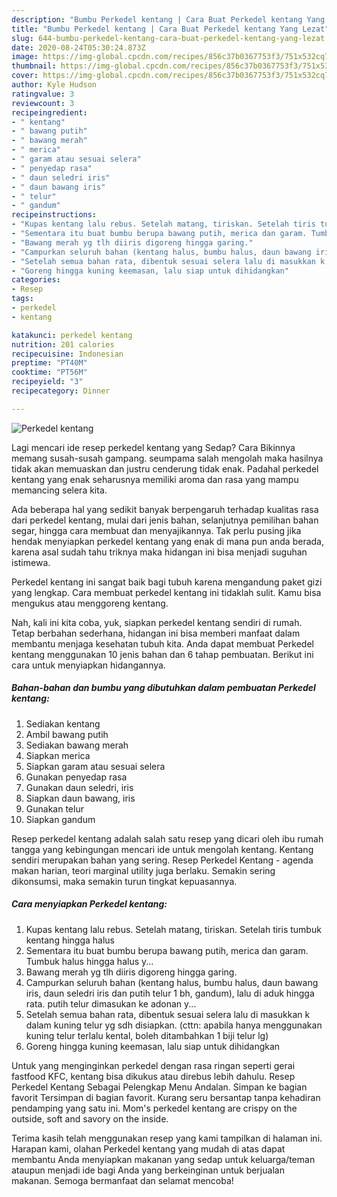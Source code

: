 ```yaml
---
description: "Bumbu Perkedel kentang | Cara Buat Perkedel kentang Yang Lezat"
title: "Bumbu Perkedel kentang | Cara Buat Perkedel kentang Yang Lezat"
slug: 644-bumbu-perkedel-kentang-cara-buat-perkedel-kentang-yang-lezat
date: 2020-08-24T05:30:24.873Z
image: https://img-global.cpcdn.com/recipes/856c37b0367753f3/751x532cq70/perkedel-kentang-foto-resep-utama.jpg
thumbnail: https://img-global.cpcdn.com/recipes/856c37b0367753f3/751x532cq70/perkedel-kentang-foto-resep-utama.jpg
cover: https://img-global.cpcdn.com/recipes/856c37b0367753f3/751x532cq70/perkedel-kentang-foto-resep-utama.jpg
author: Kyle Hudson
ratingvalue: 3
reviewcount: 3
recipeingredient:
- " kentang"
- " bawang putih"
- " bawang merah"
- " merica"
- " garam atau sesuai selera"
- " penyedap rasa"
- " daun seledri iris"
- " daun bawang iris"
- " telur"
- " gandum"
recipeinstructions:
- "Kupas kentang lalu rebus. Setelah matang, tiriskan. Setelah tiris tumbuk kentang hingga halus"
- "Sementara itu buat bumbu berupa bawang putih, merica dan garam. Tumbuk halus hingga halus y..."
- "Bawang merah yg tlh diiris digoreng hingga garing."
- "Campurkan seluruh bahan (kentang halus, bumbu halus, daun bawang iris, daun seledri iris dan putih telur 1 bh, gandum), lalu di aduk hingga rata. putih telur dimasukan ke adonan y..."
- "Setelah semua bahan rata, dibentuk sesuai selera lalu di masukkan k dalam kuning telur yg sdh disiapkan. (cttn: apabila hanya menggunakan kuning telur terlalu kental, boleh ditambahkan 1 biji telur lg)"
- "Goreng hingga kuning keemasan, lalu siap untuk dihidangkan"
categories:
- Resep
tags:
- perkedel
- kentang

katakunci: perkedel kentang 
nutrition: 201 calories
recipecuisine: Indonesian
preptime: "PT40M"
cooktime: "PT56M"
recipeyield: "3"
recipecategory: Dinner

---
```



![Perkedel kentang](https://img-global.cpcdn.com/recipes/856c37b0367753f3/751x532cq70/perkedel-kentang-foto-resep-utama.jpg)

Lagi mencari ide resep perkedel kentang yang Sedap? Cara Bikinnya memang susah-susah gampang. seumpama salah mengolah maka hasilnya tidak akan memuaskan dan justru cenderung tidak enak. Padahal perkedel kentang yang enak seharusnya memiliki aroma dan rasa yang mampu memancing selera kita.

Ada beberapa hal yang sedikit banyak berpengaruh terhadap kualitas rasa dari perkedel kentang, mulai dari jenis bahan, selanjutnya pemilihan bahan segar, hingga cara membuat dan menyajikannya. Tak perlu pusing jika hendak menyiapkan perkedel kentang yang enak di mana pun anda berada, karena asal sudah tahu triknya maka hidangan ini bisa menjadi suguhan istimewa.

Perkedel kentang ini sangat baik bagi tubuh karena mengandung paket gizi yang lengkap. Cara membuat perkedel kentang ini tidaklah sulit. Kamu bisa mengukus atau menggoreng kentang.


Nah, kali ini kita coba, yuk, siapkan perkedel kentang sendiri di rumah. Tetap berbahan sederhana, hidangan ini bisa memberi manfaat dalam membantu menjaga kesehatan tubuh kita. Anda dapat membuat Perkedel kentang menggunakan 10 jenis bahan dan 6 tahap pembuatan. Berikut ini cara untuk menyiapkan hidangannya.

<!--inarticleads1-->

##### Bahan-bahan dan bumbu yang dibutuhkan dalam pembuatan Perkedel kentang:

1. Sediakan  kentang
1. Ambil  bawang putih
1. Sediakan  bawang merah
1. Siapkan  merica
1. Siapkan  garam atau sesuai selera
1. Gunakan  penyedap rasa
1. Gunakan  daun seledri, iris
1. Siapkan  daun bawang, iris
1. Gunakan  telur
1. Siapkan  gandum


Resep perkedel kentang adalah salah satu resep yang dicari oleh ibu rumah tangga yang kebingungan mencari ide untuk mengolah kentang. Kentang sendiri merupakan bahan yang sering. Resep Perkedel Kentang - agenda makan harian, teori marginal utility juga berlaku. Semakin sering dikonsumsi, maka semakin turun tingkat kepuasannya. 

<!--inarticleads2-->

##### Cara menyiapkan Perkedel kentang:

1. Kupas kentang lalu rebus. Setelah matang, tiriskan. Setelah tiris tumbuk kentang hingga halus
1. Sementara itu buat bumbu berupa bawang putih, merica dan garam. Tumbuk halus hingga halus y...
1. Bawang merah yg tlh diiris digoreng hingga garing.
1. Campurkan seluruh bahan (kentang halus, bumbu halus, daun bawang iris, daun seledri iris dan putih telur 1 bh, gandum), lalu di aduk hingga rata. putih telur dimasukan ke adonan y...
1. Setelah semua bahan rata, dibentuk sesuai selera lalu di masukkan k dalam kuning telur yg sdh disiapkan. (cttn: apabila hanya menggunakan kuning telur terlalu kental, boleh ditambahkan 1 biji telur lg)
1. Goreng hingga kuning keemasan, lalu siap untuk dihidangkan


Untuk yang menginginkan perkedel dengan rasa ringan seperti gerai fastfood KFC, kentang bisa dikukus atau direbus lebih dahulu. Resep Perkedel Kentang Sebagai Pelengkap Menu Andalan. Simpan ke bagian favorit Tersimpan di bagian favorit. Kurang seru bersantap tanpa kehadiran pendamping yang satu ini. Mom&#39;s perkedel kentang are crispy on the outside, soft and savory on the inside. 

Terima kasih telah menggunakan resep yang kami tampilkan di halaman ini. Harapan kami, olahan Perkedel kentang yang mudah di atas dapat membantu Anda menyiapkan makanan yang sedap untuk keluarga/teman ataupun menjadi ide bagi Anda yang berkeinginan untuk berjualan makanan. Semoga bermanfaat dan selamat mencoba!
